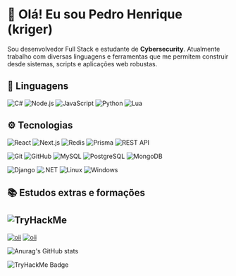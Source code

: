 # 👋 Olá! Eu sou Pedro Henrique (kriger)

Sou desenvolvedor Full Stack e estudante de **Cybersecurity**. Atualmente trabalho com diversas linguagens e ferramentas que me permitem construir desde sistemas, scripts e aplicações web robustas.

## 🚀 Linguagens
![C#](https://img.shields.io/badge/C%23-6A0DAD?style=for-the-badge&logo=c-sharp&logoColor=white)
![Node.js](https://img.shields.io/badge/Node.js-339933?style=for-the-badge&logo=node.js&logoColor=white)
![JavaScript](https://img.shields.io/badge/JavaScript-F7DF1E?style=for-the-badge&logo=javascript&logoColor=black)
![Python](https://img.shields.io/badge/Python-3776AB?style=for-the-badge&logo=python&logoColor=white)
![Lua](https://img.shields.io/badge/Lua-2C2D72?style=for-the-badge&logo=lua&logoColor=white)

## ⚙️ Tecnologias

![React](https://img.shields.io/badge/React-61DAFB?style=for-the-badge&logo=react&logoColor=black)
![Next.js](https://img.shields.io/badge/Next.js-000000?style=for-the-badge&logo=next.js&logoColor=white)
![Redis](https://img.shields.io/badge/Redis-DC382D?style=for-the-badge&logo=redis&logoColor=white)
![Prisma](https://img.shields.io/badge/Prisma-2D3748?style=for-the-badge&logo=prisma&logoColor=white)
![REST API](https://img.shields.io/badge/REST%20API-005571?style=for-the-badge&logo=json&logoColor=white)

![Git](https://img.shields.io/badge/Git-F05032?style=for-the-badge&logo=git&logoColor=white)
![GitHub](https://img.shields.io/badge/GitHub-181717?style=for-the-badge&logo=github&logoColor=white)
![MySQL](https://img.shields.io/badge/MySQL-4479A1?style=for-the-badge&logo=mysql&logoColor=white)
![PostgreSQL](https://img.shields.io/badge/PostgreSQL-4169E1?style=for-the-badge&logo=postgresql&logoColor=white)
![MongoDB](https://img.shields.io/badge/MongoDB-47A248?style=for-the-badge&logo=mongodb&logoColor=white)



![Django](https://img.shields.io/badge/Django-092E20?style=for-the-badge&logo=django&logoColor=white)
![.NET](https://img.shields.io/badge/.NET-512BD4?style=for-the-badge&logo=dotnet&logoColor=white)
![Linux](https://img.shields.io/badge/Linux-FCC624?style=for-the-badge&logo=linux&logoColor=black)
![Windows](https://img.shields.io/badge/Windows-0078D6?style=for-the-badge&logo=windows&logoColor=white)

## 📚 Estudos extras e formações

![TryHackMe](https://img.shields.io/badge/TryHackMe-EC1C24?style=for-the-badge&logo=tryhackme&logoColor=white)
---


[![oii](https://img.shields.io/badge/Steam-000000?style=for-the-badge&logo=steam&logoColor=white)](https://steamcommunity.com/id/diabonaterrakk/)
[![oii](https://img.shields.io/badge/LinkedIn-0077B5?style=for-the-badge&logo=linkedin&logoColor=white)](https://www.linkedin.com/in/pedrokriger/)

![Anurag's GitHub stats](https://github-readme-stats.vercel.app/api?username=krigerofc&show_icons=true&theme=dracula)

![TryHackMe Badge](https://tryhackme-badges.s3.amazonaws.com/dev.kriger.png)
